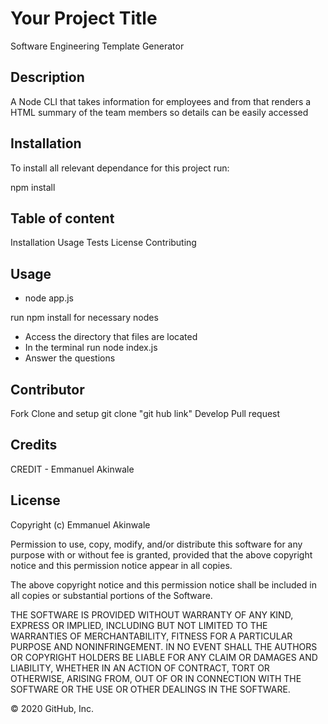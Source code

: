 # Your Project Title
 Software Engineering Template Generator

## Description 
 A Node CLI that takes information for employees and from that renders a HTML summary of the team members so details can be easily accessed





## Installation

To install all relevant dependance for this project run:

npm install

## Table of content
Installation
Usage
Tests
License
Contributing


## Usage 

- node app.js

run npm install for necessary nodes
- Access the directory that files are located
- In the terminal run node index.js
- Answer the questions 


## Contributor

Fork
Clone and setup git clone "git hub link"
Develop
Pull request


## Credits

CREDIT - Emmanuel Akinwale



## License

Copyright (c) Emmanuel Akinwale

Permission to use, copy, modify, and/or distribute this software for any purpose with or without fee is granted, provided that the above copyright notice and this permission notice appear in all copies.

The above copyright notice and this permission notice shall be included in all copies or substantial portions of the Software.

THE SOFTWARE IS PROVIDED WITHOUT WARRANTY OF ANY KIND, EXPRESS OR IMPLIED, INCLUDING BUT NOT LIMITED TO THE WARRANTIES OF MERCHANTABILITY, FITNESS FOR A PARTICULAR PURPOSE AND NONINFRINGEMENT. IN NO EVENT SHALL THE AUTHORS OR COPYRIGHT HOLDERS BE LIABLE FOR ANY CLAIM OR DAMAGES AND LIABILITY, WHETHER IN AN ACTION OF CONTRACT, TORT OR OTHERWISE, ARISING FROM, OUT OF OR IN CONNECTION WITH THE SOFTWARE OR THE USE OR OTHER DEALINGS IN THE SOFTWARE.

© 2020 GitHub, Inc.
  
